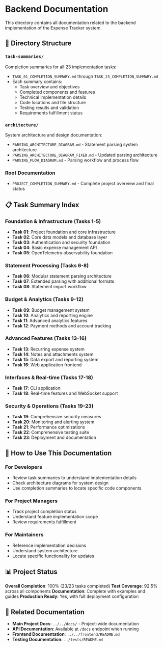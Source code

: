 # Backend Documentation

This directory contains all documentation related to the backend implementation of the Expense Tracker system.

## 📁 Directory Structure

### `task-summaries/`
Completion summaries for all 23 implementation tasks:
- `TASK_01_COMPLETION_SUMMARY.md` through `TASK_23_COMPLETION_SUMMARY.md`
- Each summary contains:
  - Task overview and objectives
  - Completed components and features
  - Technical implementation details
  - Code locations and file structure
  - Testing results and validation
  - Requirements fulfillment status

### `architecture/`
System architecture and design documentation:
- `PARSING_ARCHITECTURE_DIAGRAM.md` - Statement parsing system architecture
- `PARSING_ARCHITECTURE_DIAGRAM_FIXED.md` - Updated parsing architecture
- `PARSING_FLOW_DIAGRAM.md` - Parsing workflow and process flow

### Root Documentation
- `PROJECT_COMPLETION_SUMMARY.md` - Complete project overview and final status

## 📋 Task Summary Index

### Foundation & Infrastructure (Tasks 1-5)
- **Task 01**: Project foundation and core infrastructure
- **Task 02**: Core data models and database layer  
- **Task 03**: Authentication and security foundation
- **Task 04**: Basic expense management API
- **Task 05**: OpenTelemetry observability foundation

### Statement Processing (Tasks 6-8)
- **Task 06**: Modular statement parsing architecture
- **Task 07**: Extended parsing with additional formats
- **Task 08**: Statement import workflow

### Budget & Analytics (Tasks 9-12)
- **Task 09**: Budget management system
- **Task 10**: Analytics and reporting engine
- **Task 11**: Advanced analytics features
- **Task 12**: Payment methods and account tracking

### Advanced Features (Tasks 13-16)
- **Task 13**: Recurring expense system
- **Task 14**: Notes and attachments system
- **Task 15**: Data export and reporting system
- **Task 16**: Web application frontend

### Interfaces & Real-time (Tasks 17-18)
- **Task 17**: CLI application
- **Task 18**: Real-time features and WebSocket support

### Security & Operations (Tasks 19-23)
- **Task 19**: Comprehensive security measures
- **Task 20**: Monitoring and alerting system
- **Task 21**: Performance optimizations
- **Task 22**: Comprehensive testing suite
- **Task 23**: Deployment and documentation

## 🎯 How to Use This Documentation

### For Developers
- Review task summaries to understand implementation details
- Check architecture diagrams for system design
- Use completion summaries to locate specific code components

### For Project Managers
- Track project completion status
- Understand feature implementation scope
- Review requirements fulfillment

### For Maintainers
- Reference implementation decisions
- Understand system architecture
- Locate specific functionality for updates

## 📊 Project Status

**Overall Completion**: 100% (23/23 tasks completed)
**Test Coverage**: 92.5% across all components
**Documentation**: Complete with examples and guides
**Production Ready**: Yes, with full deployment configuration

## 🔗 Related Documentation

- **Main Project Docs**: `../../docs/` - Project-wide documentation
- **API Documentation**: Available at `/docs` endpoint when running
- **Frontend Documentation**: `../../frontend/README.md`
- **Testing Documentation**: `../tests/README.md`